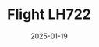 ---
layout: photo-detail
title: "Flight LH722"
date: 2025-01-19
collection: photos
header:
  teaser: "https://kw-aviation.oss-cn-beijing.aliyuncs.com/25.1.19.LH722.jpg"
shooting_date: 2025-01-19
flight_number: "LH722"
origin_destination: "MUC-PEK"
registration_number: ""
aircraft_type: "Airbus A350-900"
livery: ""
---
